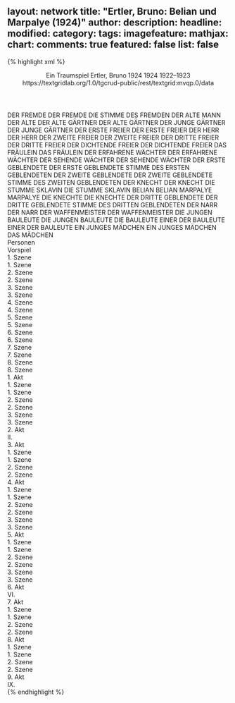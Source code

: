 layout: network
title: "Ertler, Bruno: Belian und Marpalye (1924)"
author:
description:
headline:
modified:
category:
tags:
imagefeature:
mathjax:
chart:
comments: true
featured: false
list: false
---
{% highlight xml %}
<?xml-model href="https://raw.githubusercontent.com/DLiNa/project/master/rules/lina.rnc"?><?xml-model href="https://raw.githubusercontent.com/DLiNa/project/master/rules/lina.sch"?>
<play xmlns="http://lina.digital">
  <header>
    <title>Belian und Marpalye</title>
    <subtitle>Ein Traumspiel</subtitle>
    <genretitle/>
    <author>Ertler, Bruno</author>
    <date type="print" when="1924">1924</date>
    <date type="premiere" when="1924">1924</date>
    <date type="written" when="1923">1922–1923</date>
    <source>https://textgridlab.org/1.0/tgcrud-public/rest/textgrid:mvqp.0/data</source>
  </header>
  <personae>
    <character>
      <name>DER FREMDE</name>
      <alias xml:id="der_fremde">
        <name>DER FREMDE</name>
      </alias>
      <alias xml:id="die_stimme_des_fremden">
        <name>DIE STIMME DES FREMDEN</name>
      </alias>
    </character>
    <character>
      <name>DER ALTE MANN</name>
      <alias xml:id="der_alte">
        <name>DER ALTE</name>
      </alias>
    </character>
    <character>
      <name>DER ALTE GÄRTNER</name>
      <alias xml:id="der_alte_gärtner">
        <name>DER ALTE GÄRTNER</name>
      </alias>
    </character>
    <character>
      <name>DER JUNGE GÄRTNER</name>
      <alias xml:id="der_junge_gärtner">
        <name>DER JUNGE GÄRTNER</name>
      </alias>
    </character>
    <character>
      <name>DER ERSTE FREIER</name>
      <alias xml:id="der_erste_freier">
        <name>DER ERSTE FREIER</name>
      </alias>
    </character>
    <character>
      <name>DER HERR</name>
      <alias xml:id="der_herr">
        <name>DER HERR</name>
      </alias>
    </character>
    <character>
      <name>DER ZWEITE FREIER</name>
      <alias xml:id="der_zweite_freier">
        <name>DER ZWEITE FREIER</name>
      </alias>
    </character>
    <character>
      <name>DER DRITTE FREIER</name>
      <alias xml:id="der_dritte_freier">
        <name>DER DRITTE FREIER</name>
      </alias>
    </character>
    <character>
      <name>DER DICHTENDE FREIER</name>
      <alias xml:id="der_dichtende_freier">
        <name>DER DICHTENDE FREIER</name>
      </alias>
    </character>
    <character>
      <name>DAS FRÄULEIN</name>
      <alias xml:id="das_fräulein">
        <name>DAS FRÄULEIN</name>
      </alias>
    </character>
    <character>
      <name>DER ERFAHRENE WÄCHTER</name>
      <alias xml:id="der_erfahrene_wächter">
        <name>DER ERFAHRENE WÄCHTER</name>
      </alias>
    </character>
    <character>
      <name>DER SEHENDE WÄCHTER</name>
      <alias xml:id="der_sehende_wächter">
        <name>DER SEHENDE WÄCHTER</name>
      </alias>
    </character>
    <character>
      <name>DER ERSTE GEBLENDETE</name>
      <alias xml:id="der_erste_geblendete">
        <name>DER ERSTE GEBLENDETE</name>
      </alias>
      <alias xml:id="stimme_des_ersten_geblendeten">
        <name>STIMME DES ERSTEN GEBLENDETEN</name>
      </alias>
    </character>
    <character>
      <name>DER ZWEITE GEBLENDETE</name>
      <alias xml:id="der_zweite_geblendete">
        <name>DER ZWEITE GEBLENDETE</name>
      </alias>
      <alias xml:id="stimme_des_zweiten_geblendeten">
        <name>STIMME DES ZWEITEN GEBLENDETEN</name>
      </alias>
    </character>
    <character>
      <name>DER KNECHT</name>
      <alias xml:id="der_knecht">
        <name>DER KNECHT</name>
      </alias>
    </character>
    <character>
      <name>DIE STUMME SKLAVIN</name>
      <alias xml:id="die_stumme_sklavin">
        <name>DIE STUMME SKLAVIN</name>
      </alias>
    </character>
    <character>
      <name>BELIAN</name>
      <alias xml:id="belian">
        <name>BELIAN</name>
      </alias>
    </character>
    <character>
      <name>MARPALYE</name>
      <alias xml:id="marpalye">
        <name>MARPALYE</name>
      </alias>
    </character>
    <character>
      <name>DIE KNECHTE</name>
      <alias xml:id="die_knechte">
        <name>DIE KNECHTE</name>
      </alias>
    </character>
    <character>
      <name>DER DRITTE GEBLENDETE</name>
      <alias xml:id="der_dritte_geblendete">
        <name>DER DRITTE GEBLENDETE</name>
      </alias>
      <alias xml:id="stimme_des_dritten_geblendeten">
        <name>STIMME DES DRITTEN GEBLENDETEN</name>
      </alias>
    </character>
    <character>
      <name>DER NARR</name>
      <alias xml:id="der_narr">
        <name>DER NARR</name>
      </alias>
    </character>
    <character>
      <name>DER WAFFENMEISTER</name>
      <alias xml:id="der_waffenmeister">
        <name>DER WAFFENMEISTER</name>
      </alias>
    </character>
    <character>
      <name>DIE JUNGEN BAULEUTE</name>
      <alias xml:id="die_jungen_bauleute">
        <name>DIE JUNGEN BAULEUTE</name>
      </alias>
      <alias xml:id="die_bauleute">
        <name>DIE BAULEUTE</name>
      </alias>
    </character>
    <character>
      <name>EINER DER BAULEUTE</name>
      <alias xml:id="einer_der_bauleute">
        <name>EINER DER BAULEUTE</name>
      </alias>
    </character>
    <character>
      <name>EIN JUNGES MÄDCHEN</name>
      <alias xml:id="ein_junges_mädchen">
        <name>EIN JUNGES MÄDCHEN</name>
      </alias>
      <alias xml:id="das_mädchen">
        <name>DAS MÄDCHEN</name>
      </alias>
    </character>
  </personae>
  <text>
    <div>
      <head>Personen</head>
    </div>
    <div>
      <head>Vorspiel</head>
      <div>
        <head>1. Szene</head>
        <div>
          <head>1. Szene</head>
          <sp who="#der_fremde">
            <amount n="8" unit="speech_acts"/>
            <amount n="56" unit="words"/>
            <amount n="7" unit="lines"/>
            <amount n="297" unit="chars"/>
          </sp>
          <sp who="#der_alte">
            <amount n="10" unit="speech_acts"/>
            <amount n="266" unit="words"/>
            <amount n="8" unit="lines"/>
            <amount n="1462" unit="chars"/>
          </sp>
          <sp who="#der_alte_gärtner">
            <amount n="5" unit="speech_acts"/>
            <amount n="172" unit="words"/>
            <amount n="2" unit="lines"/>
            <amount n="981" unit="chars"/>
          </sp>
          <sp who="#der_junge_gärtner">
            <amount n="2" unit="speech_acts"/>
            <amount n="35" unit="words"/>
            <amount n="1" unit="lines"/>
            <amount n="188" unit="chars"/>
          </sp>
        </div>
      </div>
      <div>
        <head>2. Szene</head>
        <div>
          <head>2. Szene</head>
          <sp who="#der_alte_gärtner">
            <amount n="9" unit="speech_acts"/>
            <amount n="565" unit="words"/>
            <amount n="4" unit="lines"/>
            <amount n="3108" unit="chars"/>
          </sp>
          <sp who="#der_fremde">
            <amount n="6" unit="speech_acts"/>
            <amount n="87" unit="words"/>
            <amount n="4" unit="lines"/>
            <amount n="455" unit="chars"/>
          </sp>
          <sp who="#der_junge_gärtner">
            <amount n="5" unit="speech_acts"/>
            <amount n="78" unit="words"/>
            <amount n="4" unit="lines"/>
            <amount n="439" unit="chars"/>
          </sp>
        </div>
      </div>
      <div>
        <head>3. Szene</head>
        <div>
          <head>3. Szene</head>
          <sp who="#der_alte">
            <amount n="2" unit="speech_acts"/>
            <amount n="119" unit="words"/>
            <amount n="706" unit="chars"/>
          </sp>
          <sp who="#der_alte_gärtner">
            <amount n="1" unit="speech_acts"/>
            <amount n="3" unit="words"/>
            <amount n="1" unit="lines"/>
            <amount n="27" unit="chars"/>
          </sp>
        </div>
      </div>
      <div>
        <head>4. Szene</head>
        <div>
          <head>4. Szene</head>
          <sp who="#der_fremde">
            <amount n="2" unit="speech_acts"/>
            <amount n="21" unit="words"/>
            <amount n="2" unit="lines"/>
            <amount n="116" unit="chars"/>
          </sp>
          <sp who="#der_alte_gärtner">
            <amount n="2" unit="speech_acts"/>
            <amount n="32" unit="words"/>
            <amount n="1" unit="lines"/>
            <amount n="184" unit="chars"/>
          </sp>
        </div>
      </div>
      <div>
        <head>5. Szene</head>
        <div>
          <head>5. Szene</head>
          <sp who="#der_erste_freier">
            <amount n="9" unit="speech_acts"/>
            <amount n="229" unit="words"/>
            <amount n="5" unit="lines"/>
            <amount n="1337" unit="chars"/>
          </sp>
          <sp who="#der_herr">
            <amount n="19" unit="speech_acts"/>
            <amount n="129" unit="words"/>
            <amount n="17" unit="lines"/>
            <amount n="735" unit="chars"/>
          </sp>
          <sp who="#der_zweite_freier">
            <amount n="11" unit="speech_acts"/>
            <amount n="70" unit="words"/>
            <amount n="10" unit="lines"/>
            <amount n="385" unit="chars"/>
          </sp>
          <sp who="#der_alte_gärtner">
            <amount n="2" unit="speech_acts"/>
            <amount n="15" unit="words"/>
            <amount n="2" unit="lines"/>
            <amount n="89" unit="chars"/>
          </sp>
        </div>
      </div>
      <div>
        <head>6. Szene</head>
        <div>
          <head>6. Szene</head>
          <sp who="#der_dritte_freier">
            <amount n="9" unit="speech_acts"/>
            <amount n="208" unit="words"/>
            <amount n="4" unit="lines"/>
            <amount n="1115" unit="chars"/>
          </sp>
          <sp who="#der_dichtende_freier">
            <amount n="8" unit="speech_acts"/>
            <amount n="52" unit="words"/>
            <amount n="8" unit="lines"/>
            <amount n="300" unit="chars"/>
          </sp>
          <sp who="#das_fräulein">
            <amount n="5" unit="speech_acts"/>
            <amount n="29" unit="words"/>
            <amount n="5" unit="lines"/>
            <amount n="160" unit="chars"/>
          </sp>
        </div>
      </div>
      <div>
        <head>7. Szene</head>
        <div>
          <head>7. Szene</head>
          <sp who="#der_dichtende_freier">
            <amount n="14" unit="speech_acts"/>
            <amount n="208" unit="words"/>
            <amount n="10" unit="lines"/>
            <amount n="1119" unit="chars"/>
          </sp>
          <sp who="#das_fräulein">
            <amount n="13" unit="speech_acts"/>
            <amount n="180" unit="words"/>
            <amount n="10" unit="lines"/>
            <amount n="979" unit="chars"/>
          </sp>
          <sp who="#der_fremde">
            <amount n="1" unit="speech_acts"/>
            <amount n="10" unit="words"/>
            <amount n="1" unit="lines"/>
            <amount n="53" unit="chars"/>
          </sp>
          <sp who="#der_junge_gärtner">
            <amount n="1" unit="speech_acts"/>
            <amount n="3" unit="words"/>
            <amount n="1" unit="lines"/>
            <amount n="22" unit="chars"/>
          </sp>
        </div>
      </div>
      <div>
        <head>8. Szene</head>
        <div>
          <head>8. Szene</head>
          <sp who="#der_herr">
            <amount n="1" unit="speech_acts"/>
            <amount n="12" unit="words"/>
            <amount n="1" unit="lines"/>
            <amount n="67" unit="chars"/>
          </sp>
          <sp who="#der_erste_freier">
            <amount n="1" unit="speech_acts"/>
            <amount n="18" unit="words"/>
            <amount n="107" unit="chars"/>
          </sp>
          <sp who="#der_zweite_freier">
            <amount n="1" unit="speech_acts"/>
            <amount n="7" unit="words"/>
            <amount n="1" unit="lines"/>
            <amount n="41" unit="chars"/>
          </sp>
          <sp who="#der_dritte_freier">
            <amount n="2" unit="speech_acts"/>
            <amount n="18" unit="words"/>
            <amount n="2" unit="lines"/>
            <amount n="119" unit="chars"/>
          </sp>
          <sp who="#der_dichtende_freier">
            <amount n="1" unit="speech_acts"/>
            <amount n="35" unit="words"/>
            <amount n="174" unit="chars"/>
          </sp>
          <sp who="#das_fräulein">
            <amount n="1" unit="speech_acts"/>
            <amount n="2" unit="words"/>
            <amount n="1" unit="lines"/>
            <amount n="17" unit="chars"/>
          </sp>
          <sp who="#der_fremde">
            <amount n="1" unit="speech_acts"/>
            <amount n="8" unit="words"/>
            <amount n="1" unit="lines"/>
            <amount n="62" unit="chars"/>
          </sp>
          <sp who="#der_junge_gärtner">
            <amount n="1" unit="speech_acts"/>
            <amount n="22" unit="words"/>
            <amount n="132" unit="chars"/>
          </sp>
        </div>
      </div>
    </div>
    <div>
      <head>1. Akt</head>
      <div>
        <head>1. Szene</head>
        <div>
          <head>1. Szene</head>
          <sp who="#der_erfahrene_wächter">
            <amount n="6" unit="speech_acts"/>
            <amount n="71" unit="words"/>
            <amount n="5" unit="lines"/>
            <amount n="404" unit="chars"/>
          </sp>
          <sp who="#der_sehende_wächter">
            <amount n="4" unit="speech_acts"/>
            <amount n="69" unit="words"/>
            <amount n="3" unit="lines"/>
            <amount n="364" unit="chars"/>
          </sp>
          <sp who="#der_erste_geblendete">
            <amount n="4" unit="speech_acts"/>
            <amount n="165" unit="words"/>
            <amount n="1" unit="lines"/>
            <amount n="973" unit="chars"/>
          </sp>
          <sp who="#der_zweite_geblendete">
            <amount n="2" unit="speech_acts"/>
            <amount n="205" unit="words"/>
            <amount n="1244" unit="chars"/>
          </sp>
        </div>
      </div>
      <div>
        <head>2. Szene</head>
        <div>
          <head>2. Szene</head>
          <sp who="#der_knecht">
            <amount n="3" unit="speech_acts"/>
            <amount n="58" unit="words"/>
            <amount n="2" unit="lines"/>
            <amount n="335" unit="chars"/>
          </sp>
          <sp who="#der_erfahrene_wächter">
            <amount n="2" unit="speech_acts"/>
            <amount n="60" unit="words"/>
            <amount n="1" unit="lines"/>
            <amount n="323" unit="chars"/>
          </sp>
          <sp who="#der_sehende_wächter">
            <amount n="4" unit="speech_acts"/>
            <amount n="73" unit="words"/>
            <amount n="3" unit="lines"/>
            <amount n="446" unit="chars"/>
          </sp>
          <sp who="#die_stumme_sklavin">
            <amount n="1" unit="speech_acts"/>
          </sp>
        </div>
      </div>
      <div>
        <head>3. Szene</head>
        <div>
          <head>3. Szene</head>
          <sp who="#belian">
            <amount n="12" unit="speech_acts"/>
            <amount n="436" unit="words"/>
            <amount n="6" unit="lines"/>
            <amount n="2424" unit="chars"/>
          </sp>
          <sp who="#der_erfahrene_wächter">
            <amount n="6" unit="speech_acts"/>
            <amount n="24" unit="words"/>
            <amount n="5" unit="lines"/>
            <amount n="121" unit="chars"/>
          </sp>
          <sp who="#der_sehende_wächter">
            <amount n="3" unit="speech_acts"/>
            <amount n="12" unit="words"/>
            <amount n="3" unit="lines"/>
            <amount n="49" unit="chars"/>
          </sp>
          <sp who="#der_erste_geblendete #der_zweite_geblendete">
            <amount n="1" unit="speech_acts"/>
            <amount n="1" unit="words"/>
            <amount n="1" unit="lines"/>
            <amount n="11" unit="chars"/>
          </sp>
          <sp who="#der_dritte_freier">
            <amount n="9" unit="speech_acts"/>
            <amount n="227" unit="words"/>
            <amount n="7" unit="lines"/>
            <amount n="1283" unit="chars"/>
          </sp>
          <sp who="#marpalye">
            <amount n="1" unit="speech_acts"/>
            <amount n="4" unit="words"/>
            <amount n="1" unit="lines"/>
            <amount n="21" unit="chars"/>
          </sp>
          <sp who="#die_stumme_sklavin">
            <amount n="1" unit="speech_acts"/>
          </sp>
          <sp who="#belian #die_knechte #der_knecht">
            <amount n="1" unit="speech_acts"/>
            <amount n="1" unit="words"/>
            <amount n="1" unit="lines"/>
            <amount n="10" unit="chars"/>
          </sp>
          <sp who="#der_erste_geblendete">
            <amount n="1" unit="speech_acts"/>
            <amount n="2" unit="words"/>
            <amount n="1" unit="lines"/>
            <amount n="17" unit="chars"/>
          </sp>
          <sp who="#der_zweite_geblendete">
            <amount n="1" unit="speech_acts"/>
            <amount n="4" unit="words"/>
            <amount n="1" unit="lines"/>
            <amount n="30" unit="chars"/>
          </sp>
          <sp who="#der_dritte_geblendete">
            <amount n="1" unit="speech_acts"/>
            <amount n="2" unit="words"/>
            <amount n="1" unit="lines"/>
            <amount n="15" unit="chars"/>
          </sp>
        </div>
      </div>
    </div>
    <div>
      <head>2. Akt</head>
      <div>
        <head>II.</head>
        <sp who="#der_sehende_wächter">
          <amount n="17" unit="speech_acts"/>
          <amount n="219" unit="words"/>
          <amount n="14" unit="lines"/>
          <amount n="1269" unit="chars"/>
        </sp>
        <sp who="#der_erfahrene_wächter">
          <amount n="16" unit="speech_acts"/>
          <amount n="455" unit="words"/>
          <amount n="11" unit="lines"/>
          <amount n="2584" unit="chars"/>
        </sp>
        <sp who="#der_zweite_geblendete">
          <amount n="2" unit="speech_acts"/>
          <amount n="12" unit="words"/>
          <amount n="2" unit="lines"/>
          <amount n="91" unit="chars"/>
        </sp>
        <sp who="#der_erste_geblendete">
          <amount n="1" unit="speech_acts"/>
          <amount n="5" unit="words"/>
          <amount n="1" unit="lines"/>
          <amount n="33" unit="chars"/>
        </sp>
        <sp who="#der_dritte_geblendete">
          <amount n="1" unit="speech_acts"/>
          <amount n="3" unit="words"/>
          <amount n="1" unit="lines"/>
          <amount n="30" unit="chars"/>
        </sp>
        <sp who="#der_erste_geblendete #der_zweite_geblendete #der_dritte_geblendete">
          <amount n="2" unit="speech_acts"/>
          <amount n="7" unit="words"/>
          <amount n="2" unit="lines"/>
          <amount n="59" unit="chars"/>
        </sp>
        <sp who="#die_stimme_des_fremden">
          <amount n="1" unit="speech_acts"/>
          <amount n="5" unit="words"/>
          <amount n="1" unit="lines"/>
          <amount n="31" unit="chars"/>
        </sp>
        <sp who="#der_fremde">
          <amount n="1" unit="speech_acts"/>
          <amount n="7" unit="words"/>
          <amount n="1" unit="lines"/>
          <amount n="34" unit="chars"/>
        </sp>
      </div>
    </div>
    <div>
      <head>3. Akt</head>
      <div>
        <head>1. Szene</head>
        <div>
          <head>1. Szene</head>
          <sp who="#der_narr">
            <amount n="13" unit="speech_acts"/>
            <amount n="492" unit="words"/>
            <amount n="6" unit="lines"/>
            <amount n="2781" unit="chars"/>
          </sp>
          <sp who="#marpalye">
            <amount n="12" unit="speech_acts"/>
            <amount n="369" unit="words"/>
            <amount n="8" unit="lines"/>
            <amount n="1965" unit="chars"/>
          </sp>
        </div>
      </div>
      <div>
        <head>2. Szene</head>
        <div>
          <head>2. Szene</head>
          <sp who="#der_sehende_wächter">
            <amount n="11" unit="speech_acts"/>
            <amount n="166" unit="words"/>
            <amount n="8" unit="lines"/>
            <amount n="985" unit="chars"/>
          </sp>
          <sp who="#marpalye">
            <amount n="8" unit="speech_acts"/>
            <amount n="63" unit="words"/>
            <amount n="6" unit="lines"/>
            <amount n="413" unit="chars"/>
          </sp>
          <sp who="#der_narr">
            <amount n="5" unit="speech_acts"/>
            <amount n="44" unit="words"/>
            <amount n="5" unit="lines"/>
            <amount n="248" unit="chars"/>
          </sp>
        </div>
      </div>
    </div>
    <div>
      <head>4. Akt</head>
      <div>
        <head>1. Szene</head>
        <div>
          <head>1. Szene</head>
          <sp who="#der_fremde">
            <amount n="15" unit="speech_acts"/>
            <amount n="464" unit="words"/>
            <amount n="11" unit="lines"/>
            <amount n="2537" unit="chars"/>
          </sp>
          <sp who="#der_waffenmeister">
            <amount n="14" unit="speech_acts"/>
            <amount n="382" unit="words"/>
            <amount n="9" unit="lines"/>
            <amount n="2089" unit="chars"/>
          </sp>
        </div>
      </div>
      <div>
        <head>2. Szene</head>
        <div>
          <head>2. Szene</head>
          <sp who="#der_fremde">
            <amount n="11" unit="speech_acts"/>
            <amount n="118" unit="words"/>
            <amount n="9" unit="lines"/>
            <amount n="634" unit="chars"/>
          </sp>
          <sp who="#der_sehende_wächter">
            <amount n="9" unit="speech_acts"/>
            <amount n="118" unit="words"/>
            <amount n="6" unit="lines"/>
            <amount n="677" unit="chars"/>
          </sp>
          <sp who="#der_waffenmeister">
            <amount n="1" unit="speech_acts"/>
            <amount n="4" unit="words"/>
            <amount n="1" unit="lines"/>
            <amount n="22" unit="chars"/>
          </sp>
        </div>
      </div>
      <div>
        <head>3. Szene</head>
        <div>
          <head>3. Szene</head>
          <sp who="#der_waffenmeister">
            <amount n="2" unit="speech_acts"/>
            <amount n="14" unit="words"/>
            <amount n="2" unit="lines"/>
            <amount n="80" unit="chars"/>
          </sp>
          <sp who="#der_fremde">
            <amount n="2" unit="speech_acts"/>
            <amount n="27" unit="words"/>
            <amount n="1" unit="lines"/>
            <amount n="162" unit="chars"/>
          </sp>
        </div>
      </div>
    </div>
    <div>
      <head>5. Akt</head>
      <div>
        <head>1. Szene</head>
        <div>
          <head>1. Szene</head>
          <sp who="#der_erfahrene_wächter">
            <amount n="6" unit="speech_acts"/>
            <amount n="56" unit="words"/>
            <amount n="5" unit="lines"/>
            <amount n="315" unit="chars"/>
          </sp>
          <sp who="#belian">
            <amount n="8" unit="speech_acts"/>
            <amount n="195" unit="words"/>
            <amount n="3" unit="lines"/>
            <amount n="1136" unit="chars"/>
          </sp>
          <sp who="#der_narr">
            <amount n="4" unit="speech_acts"/>
            <amount n="25" unit="words"/>
            <amount n="3" unit="lines"/>
            <amount n="133" unit="chars"/>
          </sp>
        </div>
      </div>
      <div>
        <head>2. Szene</head>
        <div>
          <head>2. Szene</head>
          <sp who="#marpalye">
            <amount n="11" unit="speech_acts"/>
            <amount n="75" unit="words"/>
            <amount n="10" unit="lines"/>
            <amount n="406" unit="chars"/>
          </sp>
          <sp who="#belian">
            <amount n="12" unit="speech_acts"/>
            <amount n="368" unit="words"/>
            <amount n="7" unit="lines"/>
            <amount n="2025" unit="chars"/>
          </sp>
          <sp who="#der_sehende_wächter">
            <amount n="1" unit="speech_acts"/>
            <amount n="2" unit="words"/>
            <amount n="1" unit="lines"/>
            <amount n="11" unit="chars"/>
          </sp>
        </div>
      </div>
      <div>
        <head>3. Szene</head>
        <div>
          <head>3. Szene</head>
          <sp who="#belian">
            <amount n="9" unit="speech_acts"/>
            <amount n="221" unit="words"/>
            <amount n="4" unit="lines"/>
            <amount n="1196" unit="chars"/>
          </sp>
          <sp who="#der_fremde">
            <amount n="6" unit="speech_acts"/>
            <amount n="132" unit="words"/>
            <amount n="4" unit="lines"/>
            <amount n="689" unit="chars"/>
          </sp>
          <sp who="#der_sehende_wächter">
            <amount n="2" unit="speech_acts"/>
            <amount n="14" unit="words"/>
            <amount n="2" unit="lines"/>
            <amount n="84" unit="chars"/>
          </sp>
          <sp who="#marpalye">
            <amount n="3" unit="speech_acts"/>
            <amount n="10" unit="words"/>
            <amount n="3" unit="lines"/>
            <amount n="63" unit="chars"/>
          </sp>
          <sp who="#der_narr">
            <amount n="2" unit="speech_acts"/>
            <amount n="55" unit="words"/>
            <amount n="1" unit="lines"/>
            <amount n="292" unit="chars"/>
          </sp>
          <sp who="#der_waffenmeister">
            <amount n="1" unit="speech_acts"/>
            <amount n="14" unit="words"/>
            <amount n="1" unit="lines"/>
            <amount n="84" unit="chars"/>
          </sp>
        </div>
      </div>
    </div>
    <div>
      <head>6. Akt</head>
      <div>
        <head>VI.</head>
        <sp who="#der_sehende_wächter">
          <amount n="11" unit="speech_acts"/>
          <amount n="200" unit="words"/>
          <amount n="9" unit="lines"/>
          <amount n="1169" unit="chars"/>
        </sp>
        <sp who="#der_erfahrene_wächter">
          <amount n="11" unit="speech_acts"/>
          <amount n="218" unit="words"/>
          <amount n="7" unit="lines"/>
          <amount n="1188" unit="chars"/>
        </sp>
      </div>
    </div>
    <div>
      <head>7. Akt</head>
      <div>
        <head>1. Szene</head>
        <div>
          <head>1. Szene</head>
          <sp who="#der_waffenmeister">
            <amount n="11" unit="speech_acts"/>
            <amount n="95" unit="words"/>
            <amount n="10" unit="lines"/>
            <amount n="578" unit="chars"/>
          </sp>
          <sp who="#der_fremde">
            <amount n="11" unit="speech_acts"/>
            <amount n="221" unit="words"/>
            <amount n="6" unit="lines"/>
            <amount n="1236" unit="chars"/>
          </sp>
        </div>
      </div>
      <div>
        <head>2. Szene</head>
        <div>
          <head>2. Szene</head>
          <sp who="#der_fremde">
            <amount n="8" unit="speech_acts"/>
            <amount n="242" unit="words"/>
            <amount n="5" unit="lines"/>
            <amount n="1435" unit="chars"/>
          </sp>
          <sp who="#marpalye">
            <amount n="8" unit="speech_acts"/>
            <amount n="118" unit="words"/>
            <amount n="5" unit="lines"/>
            <amount n="714" unit="chars"/>
          </sp>
        </div>
      </div>
    </div>
    <div>
      <head>8. Akt</head>
      <div>
        <head>1. Szene</head>
        <div>
          <head>1. Szene</head>
          <sp who="#belian">
            <amount n="3" unit="speech_acts"/>
            <amount n="58" unit="words"/>
            <amount n="2" unit="lines"/>
            <amount n="346" unit="chars"/>
          </sp>
          <sp who="#der_erfahrene_wächter">
            <amount n="2" unit="speech_acts"/>
            <amount n="20" unit="words"/>
            <amount n="2" unit="lines"/>
            <amount n="112" unit="chars"/>
          </sp>
          <sp who="#stimme_des_ersten_geblendeten #stimme_des_zweiten_geblendeten #stimme_des_dritten_geblendeten">
            <amount n="1" unit="speech_acts"/>
            <amount n="3" unit="words"/>
            <amount n="1" unit="lines"/>
            <amount n="30" unit="chars"/>
          </sp>
          <sp who="#stimme_des_ersten_geblendeten #stimme_des_zweiten_geblendeten #stimme_des_dritten_geblendeten">
            <amount n="1" unit="speech_acts"/>
            <amount n="7" unit="words"/>
            <amount n="1" unit="lines"/>
            <amount n="72" unit="chars"/>
          </sp>
        </div>
      </div>
      <div>
        <head>2. Szene</head>
        <div>
          <head>2. Szene</head>
          <sp who="#marpalye #der_narr">
            <amount n="1" unit="speech_acts"/>
          </sp>
          <sp who="#belian">
            <amount n="6" unit="speech_acts"/>
            <amount n="77" unit="words"/>
            <amount n="4" unit="lines"/>
            <amount n="444" unit="chars"/>
          </sp>
          <sp who="#marpalye">
            <amount n="3" unit="speech_acts"/>
            <amount n="5" unit="words"/>
            <amount n="3" unit="lines"/>
            <amount n="33" unit="chars"/>
          </sp>
          <sp who="#der_narr">
            <amount n="2" unit="speech_acts"/>
            <amount n="13" unit="words"/>
            <amount n="2" unit="lines"/>
            <amount n="88" unit="chars"/>
          </sp>
          <sp who="#der_waffenmeister">
            <amount n="2" unit="speech_acts"/>
            <amount n="121" unit="words"/>
            <amount n="693" unit="chars"/>
          </sp>
          <sp who="#der_fremde">
            <amount n="4" unit="speech_acts"/>
            <amount n="130" unit="words"/>
            <amount n="3" unit="lines"/>
            <amount n="751" unit="chars"/>
          </sp>
        </div>
      </div>
    </div>
    <div>
      <head>9. Akt</head>
      <div>
        <head>IX.</head>
        <sp who="#der_fremde">
          <amount n="8" unit="speech_acts"/>
          <amount n="142" unit="words"/>
          <amount n="5" unit="lines"/>
          <amount n="818" unit="chars"/>
        </sp>
        <sp who="#marpalye">
          <amount n="2" unit="speech_acts"/>
          <amount n="7" unit="words"/>
          <amount n="2" unit="lines"/>
          <amount n="40" unit="chars"/>
        </sp>
        <sp who="#die_jungen_bauleute #einer_der_bauleute">
          <amount n="2" unit="speech_acts"/>
          <amount n="2" unit="words"/>
          <amount n="1" unit="lines"/>
          <amount n="23" unit="chars"/>
        </sp>
        <sp who="#die_bauleute #einer_der_bauleute">
          <amount n="4" unit="speech_acts"/>
          <amount n="21" unit="words"/>
          <amount n="4" unit="lines"/>
          <amount n="114" unit="chars"/>
        </sp>
        <sp who="#einer_der_bauleute">
          <amount n="1" unit="speech_acts"/>
          <amount n="61" unit="words"/>
          <amount n="334" unit="chars"/>
        </sp>
        <sp who="#ein_junges_mädchen">
          <amount n="1" unit="speech_acts"/>
          <amount n="22" unit="words"/>
          <amount n="113" unit="chars"/>
        </sp>
        <sp who="#das_mädchen">
          <amount n="1" unit="speech_acts"/>
          <amount n="4" unit="words"/>
          <amount n="1" unit="lines"/>
          <amount n="20" unit="chars"/>
        </sp>
        <sp who="#der_alte_gärtner">
          <amount n="4" unit="speech_acts"/>
          <amount n="28" unit="words"/>
          <amount n="4" unit="lines"/>
          <amount n="167" unit="chars"/>
        </sp>
        <sp who="#der_junge_gärtner">
          <amount n="5" unit="speech_acts"/>
          <amount n="53" unit="words"/>
          <amount n="2" unit="lines"/>
          <amount n="285" unit="chars"/>
        </sp>
      </div>
    </div>
  </text>
</play>
{% endhighlight %}